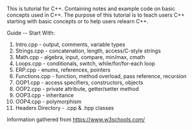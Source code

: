 This is tutorial for C++.
Containing notes and example code on basic concepts used in C++.
The purpose of this tutorial is to teach users C++ starting with basic concepts or to help users relearn C++.

Guide -- Start With:
1. Intro.cpp - output, comments, variable types
2. Strings.cpp - concatenation, length, access/C-style strings
3. Math.cpp - algebra, input, compare, min/max, cmath
4. Loops.cpp - conditionals, switch, while/for/for-each loop
5. ERP.cpp - enums, references, pointers
6. Functions.cpp - function, method overload, pass reference, recursion
7. OOP1.cpp - access specifiers, constructors, objects
8. OOP2.cpp - private attribute, getter/setter method
9. OOP3.cpp - inheritance
10. OOP4.cpp - polymorphism
11. Headers Directory - .cpp & .hpp classes

Information gathered from https://www.w3schools.com/
